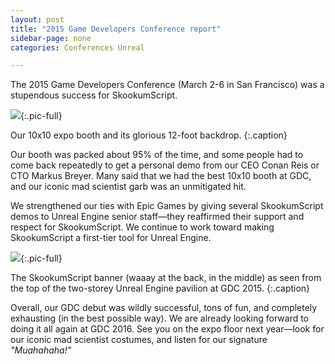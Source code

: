 ```yaml
---
layout: post
title: "2015 Game Developers Conference report"
sidebar-page: none
categories: Conferences Unreal

---
```


The 2015 Game Developers Conference (March 2-6 in San Francisco) was a stupendous success for SkookumScript.

![](/images/blog/2015GDC-SkookumBooth-Muahahaha.jpg){:.pic-full}

Our 10x10 expo booth and its glorious 12-foot backdrop.
{:.caption}

Our booth was packed about 95% of the time, and some people had to come back repeatedly to get a personal demo from our CEO Conan Reis or CTO Markus Breyer. Many said that we had the best 10x10 booth at GDC, and our iconic mad scientist garb was an unmitigated hit.
 
We strengthened our ties with Epic Games by giving several SkookumScript demos to Unreal Engine senior staff—they reaffirmed their support and respect for SkookumScript. We continue to work toward making SkookumScript a first-tier tool for Unreal Engine.  

![](/images/blog/2015GDC_ViewFromTopOfUnreal.jpg){:.pic-full}

The SkookumScript banner (waaay at the back, in the middle) as seen from the top of the two-storey Unreal Engine pavilion at GDC 2015.
{:.caption}

Overall, our GDC debut was wildly successful, tons of fun, and completely exhausting (in the best possible way). We are already looking forward to doing it all again at GDC 2016. See you on the expo floor next year—look for our iconic mad scientist costumes, and listen for our signature *"Muahahaha!"*